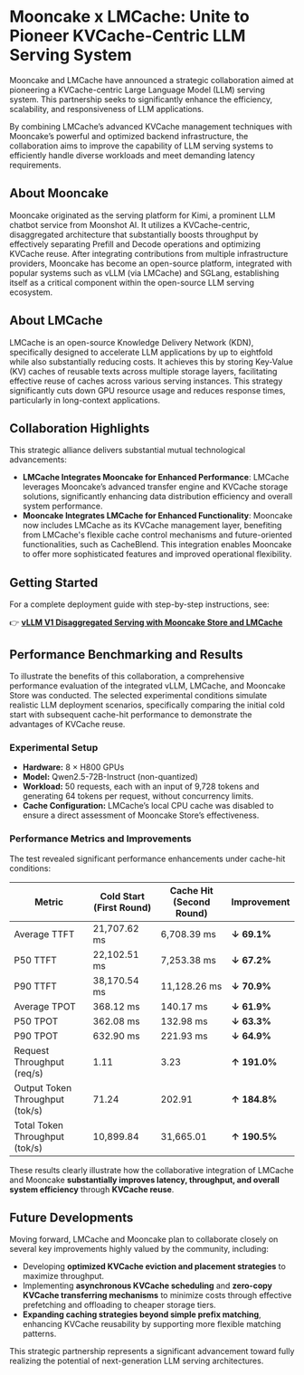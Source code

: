 # Mooncake x LMCache: Unite to Pioneer KVCache-Centric LLM Serving System

Mooncake and LMCache have announced a strategic collaboration aimed at pioneering a KVCache-centric Large Language Model (LLM) serving system. This partnership seeks to significantly enhance the efficiency, scalability, and responsiveness of LLM applications.

By combining LMCache’s advanced KVCache management techniques with Mooncake’s powerful and optimized backend infrastructure, the collaboration aims to improve the capability of LLM serving systems to efficiently handle diverse workloads and meet demanding latency requirements.

## About Mooncake

Mooncake originated as the serving platform for Kimi, a prominent LLM chatbot service from Moonshot AI. It utilizes a KVCache-centric, disaggregated architecture that substantially boosts throughput by effectively separating Prefill and Decode operations and optimizing KVCache reuse. After integrating contributions from multiple infrastructure providers, Mooncake has become an open-source platform, integrated with popular systems such as vLLM (via LMCache) and SGLang, establishing itself as a critical component within the open-source LLM serving ecosystem.

## About LMCache

LMCache is an open-source Knowledge Delivery Network (KDN), specifically designed to accelerate LLM applications by up to eightfold while also substantially reducing costs. It achieves this by storing Key-Value (KV) caches of reusable texts across multiple storage layers, facilitating effective reuse of caches across various serving instances. This strategy significantly cuts down GPU resource usage and reduces response times, particularly in long-context applications.

## Collaboration Highlights

This strategic alliance delivers substantial mutual technological advancements:

*   **LMCache Integrates Mooncake for Enhanced Performance**: LMCache leverages Mooncake’s advanced transfer engine and KVCache storage solutions, significantly enhancing data distribution efficiency and overall system performance.
*   **Mooncake Integrates LMCache for Enhanced Functionality**: Mooncake now includes LMCache as its KVCache management layer, benefiting from LMCache's flexible cache control mechanisms and future-oriented functionalities, such as CacheBlend. This integration enables Mooncake to offer more sophisticated features and improved operational flexibility.

## Getting Started

For a complete deployment guide with step-by-step instructions, see:

👉 **[vLLM V1 Disaggregated Serving with Mooncake Store and LMCache](vllm-integration/vllmv1-lmcache-integration.md)**

## Performance Benchmarking and Results

To illustrate the benefits of this collaboration, a comprehensive performance evaluation of the integrated vLLM, LMCache, and Mooncake Store was conducted. The selected experimental conditions simulate realistic LLM deployment scenarios, specifically comparing the initial cold start with subsequent cache-hit performance to demonstrate the advantages of KVCache reuse.

### Experimental Setup

*   **Hardware:** 8 × H800 GPUs
*   **Model:** Qwen2.5-72B-Instruct (non-quantized)
*   **Workload:** 50 requests, each with an input of 9,728 tokens and generating 64 tokens per request, without concurrency limits.
*   **Cache Configuration:** LMCache’s local CPU cache was disabled to ensure a direct assessment of Mooncake Store’s effectiveness.

### Performance Metrics and Improvements

The test revealed significant performance enhancements under cache-hit conditions:

| Metric                       | Cold Start (First Round) | Cache Hit (Second Round) | **Improvement** |
|------------------------------|--------------------------|--------------------------|-----------------|
| Average TTFT                 | 21,707.62 ms             | 6,708.39 ms              | **↓ 69.1%**     |
| P50 TTFT                     | 22,102.51 ms             | 7,253.38 ms              | **↓ 67.2%**     |
| P90 TTFT                     | 38,170.54 ms             | 11,128.26 ms             | **↓ 70.9%**     |
| Average TPOT                 | 368.12 ms                | 140.17 ms                | **↓ 61.9%**     |
| P50 TPOT                     | 362.08 ms                | 132.98 ms                | **↓ 63.3%**     |
| P90 TPOT                     | 632.90 ms                | 221.93 ms                | **↓ 64.9%**     |
| Request Throughput (req/s)   | 1.11                     | 3.23                     | **↑ 191.0%**    |
| Output Token Throughput (tok/s)| 71.24                    | 202.91                   | **↑ 184.8%**    |
| Total Token Throughput (tok/s)| 10,899.84                | 31,665.01                | **↑ 190.5%**    |

These results clearly illustrate how the collaborative integration of LMCache and Mooncake **substantially improves latency, throughput, and overall system efficiency** through **KVCache reuse**.

## Future Developments

Moving forward, LMCache and Mooncake plan to collaborate closely on several key improvements highly valued by the community, including:

*   Developing **optimized KVCache eviction and placement strategies** to maximize throughput.
*   Implementing **asynchronous KVCache scheduling** and **zero-copy KVCache transferring mechanisms** to minimize costs through effective prefetching and offloading to cheaper storage tiers.
*   **Expanding caching strategies beyond simple prefix matching**, enhancing KVCache reusability by supporting more flexible matching patterns.

This strategic partnership represents a significant advancement toward fully realizing the potential of next-generation LLM serving architectures.
